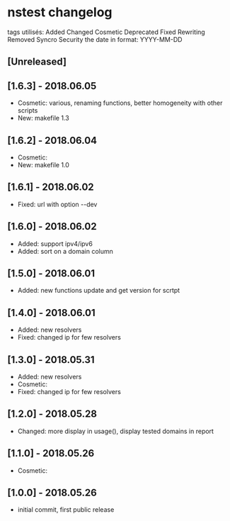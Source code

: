 # nstest changelog

tags utilisés: Added  Changed  Cosmetic  Deprecated  Fixed  Rewriting  Removed  Syncro  Security
the date in format: YYYY-MM-DD

## [Unreleased]

## [1.6.3] - 2018.06.05
* Cosmetic: various, renaming functions, better homogeneity with other scripts
* New: makefile 1.3

## [1.6.2] - 2018.06.04
* Cosmetic:
* New: makefile 1.0

## [1.6.1] - 2018.06.02
* Fixed: url with option --dev

## [1.6.0] - 2018.06.02
* Added: support ipv4/ipv6
* Added: sort on a domain column

## [1.5.0] - 2018.06.01
* Added: new functions update and get version for scrtpt

## [1.4.0] - 2018.06.01
* Added: new resolvers
* Fixed: changed ip for few resolvers

## [1.3.0] - 2018.05.31
* Added: new resolvers
* Cosmetic:
* Fixed: changed ip for few resolvers

## [1.2.0] - 2018.05.28
* Changed: more display in usage(), display tested domains in report

## [1.1.0] - 2018.05.26
* Cosmetic:

## [1.0.0] - 2018.05.26
* initial commit, first public release 
